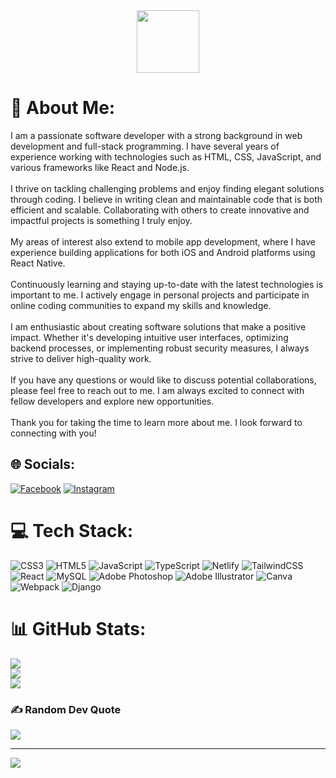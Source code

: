 <div id="header" align="center">
  <img src="https://media.giphy.com/media/3o6ZsZwsU65E0qcok8/giphy.gif" width="100"/>
</div>

# 💫 About Me:
I am a passionate software developer with a strong background in web development and full-stack programming. I have several years of experience working with technologies such as HTML, CSS, JavaScript, and various frameworks like React and Node.js.<br><br>I thrive on tackling challenging problems and enjoy finding elegant solutions through coding. I believe in writing clean and maintainable code that is both efficient and scalable. Collaborating with others to create innovative and impactful projects is something I truly enjoy.<br><br>My areas of interest also extend to mobile app development, where I have experience building applications for both iOS and Android platforms using React Native.<br><br>Continuously learning and staying up-to-date with the latest technologies is important to me. I actively engage in personal projects and participate in online coding communities to expand my skills and knowledge.<br><br>I am enthusiastic about creating software solutions that make a positive impact. Whether it's developing intuitive user interfaces, optimizing backend processes, or implementing robust security measures, I always strive to deliver high-quality work.<br><br>If you have any questions or would like to discuss potential collaborations, please feel free to reach out to me. I am always excited to connect with fellow developers and explore new opportunities.<br><br>Thank you for taking the time to learn more about me. I look forward to connecting with you!


## 🌐 Socials:
[![Facebook](https://img.shields.io/badge/Facebook-%231877F2.svg?logo=Facebook&logoColor=white)](https://facebook.com/abderraouf.benamara) [![Instagram](https://img.shields.io/badge/Instagram-%23E4405F.svg?logo=Instagram&logoColor=white)](https://instagram.com/abderraouf.benamara) 

# 💻 Tech Stack:
![CSS3](https://img.shields.io/badge/css3-%231572B6.svg?style=flat-square&logo=css3&logoColor=white) ![HTML5](https://img.shields.io/badge/html5-%23E34F26.svg?style=flat-square&logo=html5&logoColor=white) ![JavaScript](https://img.shields.io/badge/javascript-%23323330.svg?style=flat-square&logo=javascript&logoColor=%23F7DF1E) ![TypeScript](https://img.shields.io/badge/typescript-%23007ACC.svg?style=flat-square&logo=typescript&logoColor=white) ![Netlify](https://img.shields.io/badge/netlify-%23000000.svg?style=flat-square&logo=netlify&logoColor=#00C7B7) ![TailwindCSS](https://img.shields.io/badge/tailwindcss-%2338B2AC.svg?style=flat-square&logo=tailwind-css&logoColor=white) ![React](https://img.shields.io/badge/react-%2320232a.svg?style=flat-square&logo=react&logoColor=%2361DAFB) ![MySQL](https://img.shields.io/badge/mysql-%2300f.svg?style=flat-square&logo=mysql&logoColor=white) ![Adobe Photoshop](https://img.shields.io/badge/adobephotoshop-%2331A8FF.svg?style=flat-square&logo=adobephotoshop&logoColor=white) ![Adobe Illustrator](https://img.shields.io/badge/adobeillustrator-%23FF9A00.svg?style=flat-square&logo=adobeillustrator&logoColor=white) ![Canva](https://img.shields.io/badge/Canva-%2300C4CC.svg?style=flat-square&logo=Canva&logoColor=white) ![Webpack](https://img.shields.io/badge/webpack-%238DD6F9.svg?style=flat-square&logo=webpack&logoColor=black) ![Django](https://img.shields.io/badge/django-%23092E20.svg?style=flat-square&logo=django&logoColor=white)
# 📊 GitHub Stats:
![](https://github-readme-stats.vercel.app/api?username=schismond&theme=blueberry&hide_border=true&include_all_commits=false&count_private=false)<br/>
![](https://github-readme-streak-stats.herokuapp.com/?user=schismond&theme=blueberry&hide_border=true)<br/>
![](https://github-readme-stats.vercel.app/api/top-langs/?username=schismond&theme=blueberry&hide_border=true&include_all_commits=false&count_private=false&layout=compact)

### ✍️ Random Dev Quote
![](https://quotes-github-readme.vercel.app/api?type=horizontal&theme=tokyonight)

---
[![](https://visitcount.itsvg.in/api?id=schismond&icon=3&color=1)](https://visitcount.itsvg.in)

<!-- Proudly created with GPRM ( https://gprm.itsvg.in ) -->

